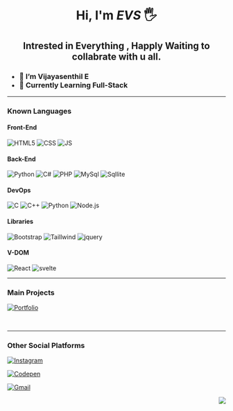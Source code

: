 <div align="center" border-radius= 50%>

<!-- ![avatar](https://github.com/iamevs/images/blob/main/monkey_1.png?raw=true) -->

</div>

<div align="center">

# Hi, I'm _EVS_ 🖐️

<h2>
Intrested in Everything , Happly Waiting  to collabrate with u all.
<br>
</h2>

</div>

<!--![Your Repository’s Stats](https://github-readme-stats.vercel.app/api?username=iamevs&show_icons=true)-->
<h3>
  
- 👋 I’m Vijayasenthil E 
- 📖 Currently Learning Full-Stack 

 </h3>
  
<hr>

<div>
  
<h3>
 Known Languages
</h3>
  
  <h4> Front-End </h4>

![HTML5](https://img.shields.io/badge/HTML5-E34F26?style=for-the-badge&logo=html5&logoColor=white)    ![CSS](https://img.shields.io/badge/CSS3-1572B6?style=for-the-badge&logo=css3&logoColor=white)   ![JS](https://img.shields.io/badge/JavaScript-F7DF1E?style=for-the-badge&logo=javascript&logoColor=black)   
  
<h4> Back-End </h4>  
  
![Python](https://img.shields.io/badge/Python-14354C?style=for-the-badge&logo=python&logoColor=white)  ![C#](https://img.shields.io/badge/C%23-239120?style=for-the-badge&logo=c-sharp&logoColor=white)   ![PHP](https://img.shields.io/badge/PHP-777BB4?style=for-the-badge&logo=php&logoColor=white)   ![MySql](https://img.shields.io/badge/MySQL-563D7C?style=for-the-badge&logo=mysql&logoColor=white)  ![Sqllite](https://img.shields.io/badge/SQLite-07405E?style=for-the-badge&logo=sqlite&logoColor=white)
  
  <h4>DevOps</h4>
  
  ![C](	https://img.shields.io/badge/C-00599C?style=for-the-badge&logo=c&logoColor=white)  ![C++](https://img.shields.io/badge/C%2B%2B-00599C?style=for-the-badge&logo=c%2B%2B&logoColor=white)  ![Python](https://img.shields.io/badge/Python-1572B6?style=for-the-badge&logo=python&logoColor=white)  ![Node.js](https://img.shields.io/badge/Node.js-43853D?style=for-the-badge&logo=node.js&logoColor=white)
  
  <h4>Libraries</h4>
  
  ![Bootstrap](https://img.shields.io/badge/Bootstrap-563D7C?style=for-the-badge&logo=bootstrap&logoColor=white)  ![Taillwind](https://img.shields.io/badge/Tailwind_CSS-38B2AC?style=for-the-badge&logo=tailwind-css&logoColor=white)   ![jquery](https://img.shields.io/badge/jQuery-0769AD?style=for-the-badge&logo=jquery&logoColor=white)
  
  <h4>V-DOM</h4>
  
  ![React](https://img.shields.io/badge/React-20232A?style=for-the-badge&logo=react&logoColor=61DAFB)   ![svelte](https://img.shields.io/badge/Svelte-4A4A55?style=for-the-badge&logo=svelte&logoColor=FF3E00)

 
</div>

<!-- <div align="center">

![Your Repository’s Stats](https://github-readme-stats.vercel.app/api?username=iamevs&show_icons=true)

</div> -->

<div>
  
<hr>
  
<div>
  
  <h3> Main Projects </h3>
  
  
  <a href="http://iamevs.github.io" target="_blank">
  
  ![Portfolio](https://img.shields.io/badge/Portfolio-%23000000.svg?style=for-the-badge&logo=firefox&logoColor=#FF7139)
  
  </a>
  
</div>

 <br><hr>
 
  <h3> Other Social Platforms </h3>
  
<a href="https://www.instagram.com/i_am_evs" target="_blank">

![Instagram](https://img.shields.io/badge/i_am_evs-%23E4405F.svg?style=for-the-badge&logo=Instagram&logoColor=white)

</a>   <a href="https://www.codepen.io/iamevs" teerget="_blank">
  
![Codepen](https://img.shields.io/badge/Codepen-000000?style=for-the-badge&logo=codepen&logoColor=white)
  
</a>   <a href="mailto:iamevs143@gmail.com" target="_blank">

![Gmail](https://img.shields.io/badge/Gmail-D14836?style=for-the-badge&logo=gmail&logoColor=white)

</a>


</div>

<div align="right">

<img src="https://komarev.com/ghpvc/?username=iamevs"/>

</div>


